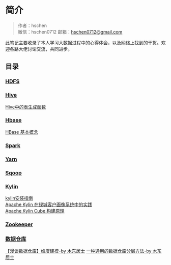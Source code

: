 # 简介

> 作者：hschen  
> 微信：hschen0712
> 邮箱：hschen0712@gmail.com

此笔记主要收录了本人学习大数据过程中的心得体会，以及网络上找到的干货。欢迎各路大佬讨论交流，共同进步。

## 目录

### [HDFS](hdfs)

### [Hive](hive)
[Hive中的表生成函数](hive/udtf.md)

### [Hbase](hbase)
[HBase 基本概念](https://blog.bcmeng.com/post/hbase-note.html)

### [Spark](spark)

### [Yarn](yarn)

### [Sqoop](sqoop)

### [Kylin](kylin)
[kylin安装指南](kylin/install-kylin.md)  
[Apache Kylin 在绿城客户画像系统中的实践](https://www.infoq.cn/article/apache-kylin-in-lvcheng-profile)  
[Apache Kylin Cube 构建原理](https://blog.bcmeng.com/post/kylin-cube.html)

### [Zookeeper](zk)

### [数据仓库](data-warehouse)
[【漫谈数据仓库】维度建模-by 木东居士](https://mp.weixin.qq.com/s/vsdrabXhblH3b2oDTquYHA?)
[一种通用的数据仓库分层方法-by 木东居士](https://mp.weixin.qq.com/s/bcyL3-oncpRVEVUBiV6DMQ)
